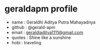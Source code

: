 # geraldapm profile
- name : Geraldhi Aditya Putra Mahayadnya
- github : @gerald-apm
- email : geraldiaditya1111@gmail.com
- quotes : Shine like a sunshine
- hobi : traveling
